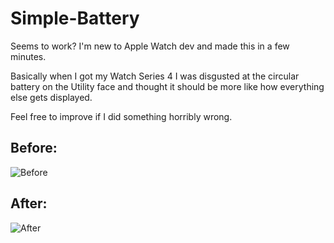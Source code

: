 # Simple-Battery

Seems to work? I'm new to Apple Watch dev and made this in a few minutes. 

Basically when I got my Watch Series 4 I was disgusted at the circular battery on the Utility face and thought it should be more like how everything else gets displayed.

Feel free to improve if I did something horribly wrong.

## Before:
![Before](https://i.arxius.io/80bed78f)

## After:
![After](https://i.arxius.io/b6bf771e)

